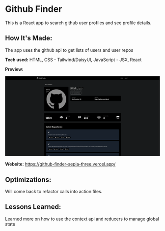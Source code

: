 # Github Finder

This is a React app to search github user profiles and see profile details.

## How It's Made:

The app uses the github api to get lists of users and user repos

**Tech used:**
HTML, CSS - Tailwind/DaisyUI, JavaScript - JSX, React

**Preview:**

<div align="center">
  <img src="./src/components/layout/assets/gitHubFinder.png" alt="" />  
</div>

**Website:**
https://github-finder-sepia-three.vercel.app/

## Optimizations:

Will come back to refactor calls into action files.

## Lessons Learned:

Learned more on how to use the context api and reducers to manage global state
